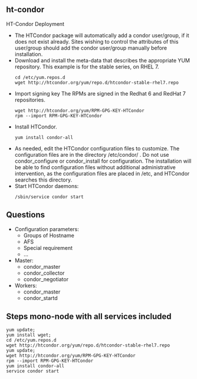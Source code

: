 ## ht-condor

HT-Condor Deployment


- The HTCondor package will automatically add a condor user/group, if it does not exist already. Sites wishing to control the attributes of this user/group should add the condor user/group manually before installation.
- Download and install the meta-data that describes the appropriate YUM repository. This example is for the stable series, on RHEL 7.
  ```
  cd /etc/yum.repos.d
  wget http://htcondor.org/yum/repo.d/htcondor-stable-rhel7.repo
  ```
- Import signing key The RPMs are signed in the Redhat 6 and RedHat 7 repositories.
  ```
  wget http://htcondor.org/yum/RPM-GPG-KEY-HTCondor
  rpm --import RPM-GPG-KEY-HTCondor
  ```
- Install HTCondor.
  ```
  yum install condor-all
  ```
- As needed, edit the HTCondor configuration files to customize. The configuration files are in the directory /etc/condor/ . Do not use condor_configure or condor_install for configuration. The installation will be able to find configuration files without additional administrative intervention, as the configuration files are placed in /etc, and HTCondor searches this directory.
- Start HTCondor daemons:
  ```
  /sbin/service condor start
  ```
 
## Questions

- Configuration parameters:
  - Groups of Hostname
  - AFS
  - Special requirement
  - ...
- Master:
  - condor_master
  - condor_collector
  - condor_negotiator
- Workers:
  - condor_master
  - condor_startd

  
 
 
## Steps mono-node with all services included
 
```
yum update;
yum install wget;
cd /etc/yum.repos.d
wget http://htcondor.org/yum/repo.d/htcondor-stable-rhel7.repo
yum update;
wget http://htcondor.org/yum/RPM-GPG-KEY-HTCondor
rpm --import RPM-GPG-KEY-HTCondor
yum install condor-all
service condor start
```




